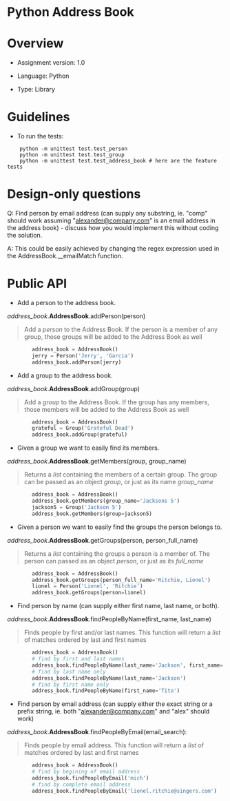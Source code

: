 # Python Address Book

Overview
========

* Assignment version: 1.0

* Language: Python

* Type: Library


Guidelines
==========

* To run the tests:
```
    python -m unittest test.test_person
    python -m unittest test.test_group
    python -m unittest test.test_address_book # here are the feature tests
```

Design-only questions
=====================

Q: Find person by email address (can supply any substring, ie. "comp" should work assuming "alexander@company.com" is an email address in the address book) - discuss how you would implement this without coding the solution.

A: This could be easily achieved by changing the regex expression used in the AddressBook.__emailMatch function.

Public API
==========

* Add a person to the address book.

*address_book*.**AddressBook**.addPerson(person)

>Add a *person* to the Address Book. If the person is a member of any group, those groups will be added to the Address Book as well

```python
        address_book = AddressBook()
        jerry = Person('Jerry', 'Garcia')
        address_book.addPerson(jerry)
```

* Add a group to the address book.

*address_book*.**AddressBook**.addGroup(group)

>Add a *group* to the Address Book. If the group has any members, those members will be added to the Address Book as well

```python
        address_book = AddressBook()
        grateful = Group('Grateful Dead')
        address_book.addGroup(grateful)
```

* Given a group we want to easily find its members.

*address_book*.**AddressBook**.getMembers(group, group_name)

>Returns a *list* containing the members of a certain group. The group can be passed as an object *group*, or just as its name *group_name*

```python
        address_book = AddressBook()
        address_book.getMembers(group_name='Jacksons 5')
        jackson5 = Group('Jackson 5')
        address_book.getMembers(group=jackson5)
```

* Given a person we want to easily find the groups the person belongs to.

*address_book*.**AddressBook**.getGroups(person, person_full_name)

>Returns a *list* containing the groups a person is a member of. The person can passed as an object *person*, or just as its *full_name*

```python
        address_book = AddressBook()
        address_book.getGroups(person_full_name='Ritchie, Lionel')
        lionel = Person('Lionel', 'Ritchie')
        address_book.getGroups(person=lionel)
```

* Find person by name (can supply either first name, last name, or both).

*address_book*.**AddressBook**.findPeopleByName(first_name, last_name)

>Finds people by first and/or last names. This function will return a *list* of matches ordered by last and first names

```python
        address_book = AddressBook()
        # find by first and last names
        address_book.findPeopleByName(last_name='Jackson', first_name='Tito')
        # find by last name only
        address_book.findPeopleByName(last_name='Jackson')
        # find by first name only
        address_book.findPeopleByName(first_name='Tito')
```


* Find person by email address (can supply either the exact string or a prefix string, ie. both "alexander@company.com" and "alex" should work)

*address_book*.**AddressBook**.findPeopleByEmail(email_search):

>Finds people by email address. This function will return a *list* of matches ordered by last and first names

```python
        address_book = AddressBook()
        # find by begining of email address
        address_book.findPeopleByEmail('mich')
        # find by complete email address
        address_book.findPeopleByEmail('lionel.ritchie@singers.com')
```
